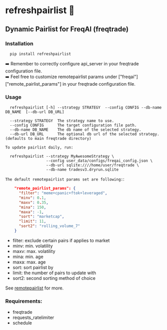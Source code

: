# refreshpairlist :rocket:
## Dynamic Pairlist for FreqAI (freqtrade)  
     
### Installation    
```console
  pip install refreshpairlist
```
:arrow_right: Remember to correctly configure api_server in your freqtrade configuration file.    
:arrow_right: Feel free to customize remotepairlist params under ["freqai"]["remote_pairlist_params"] in your freqtrade configuration file.

### Usage
```console
  refreshpairlist [-h] --strategy STRATEGY  --config CONFIG --db-name DB_NAME  [--db-url DB_URL]

  --strategy STRATEGY  The strategy name to use.
  --config CONFIG      The target configuration file path.
  --db-name DB_NAME    The db name of the selected strategy.
  --db-url DB_URL      The optional db url of the selected strategy. (defaults to main freqtrade directory)
```   
```To update pairlist daily, run:```    
```console
  refreshpairlist --strategy MyAwesomeStrategy \
                  --config user_data/configs/freqai_config.json \
                  --db-url sqlite:////home/user/freqtrade \
                  --db-name tradesv3.dryrun.sqlite
```    
```The default remotepairlist params set are following:```:
```json
    "remote_pairlist_params": {
      "filter": "meme+cpanic+ftok+leveraged",
      "minv": 0.1,
      "maxv": 0.35,
      "mina": 150,
      "maxa": -1,
      "sort": "marketcap",
      "limit": 11,
      "sort2": "rolling_volume_7"
    }
```
- filter: exclude certain pairs if applies to market    
- minv: min. volatility    
- maxv: max. volatility    
- mina: min. age    
- maxa: max. age    
- sort: sort pairlist by      
- limit: the number of pairs to update with     
- sort2: second sorting method of choice

See [remotepairlist](http://remotepairlist.com/) for more.

### Requirements:  
- freqtrade
- requests_ratelimiter
- schedule
